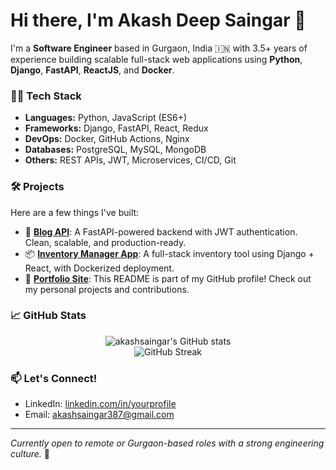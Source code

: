 # Hi there, I'm Akash Deep Saingar 👋

I'm a **Software Engineer** based in Gurgaon, India 🇮🇳 with 3.5+ years of experience building scalable full-stack web applications using **Python**, **Django**, **FastAPI**, **ReactJS**, and **Docker**.

### 👨‍💻 Tech Stack
- **Languages:** Python, JavaScript (ES6+)
- **Frameworks:** Django, FastAPI, React, Redux
- **DevOps:** Docker, GitHub Actions, Nginx
- **Databases:** PostgreSQL, MySQL, MongoDB
- **Others:** REST APIs, JWT, Microservices, CI/CD, Git

### 🛠️ Projects
Here are a few things I've built:

- 🔐 [**Blog API**](https://github.com/yourusername/blog-api): A FastAPI-powered backend with JWT authentication. Clean, scalable, and production-ready.
- 📦 [**Inventory Manager App**](https://github.com/yourusername/inventory-manager): A full-stack inventory tool using Django + React, with Dockerized deployment.
- 📝 [**Portfolio Site**](https://github.com/yourusername/portfolio): This README is part of my GitHub profile! Check out my personal projects and contributions.

### 📈 GitHub Stats
<p align="center">
  <img src="https://github-readme-stats.vercel.app/api?username=yourusername&show_icons=true&theme=radical" alt="akashsaingar's GitHub stats" />
  <br/>
  <img src="https://github-readme-streak-stats.herokuapp.com/?user=yourusername&theme=radical" alt="GitHub Streak" />
</p>

### 📫 Let's Connect!
- LinkedIn: [linkedin.com/in/yourprofile](https://linkedin.com/in/yourprofile)
- Email: akashsaingar387@gmail.com

---

*Currently open to remote or Gurgaon-based roles with a strong engineering culture.* 🚀
